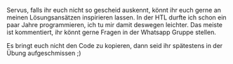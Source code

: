 Servus, falls ihr euch nicht so gescheid auskennt, könnt ihr euch gerne an meinen Lösungsansätzen inspirieren lassen. 
In der HTL durfte ich schon ein paar Jahre programmieren, ich tu mir damit deswegen leichter. 
Das meiste ist kommentiert, ihr könnt gerne Fragen in der Whatsapp Gruppe stellen.

Es bringt euch nicht den Code zu kopieren, dann seid ihr spätestens in der Übung aufgeschmissen ;)
